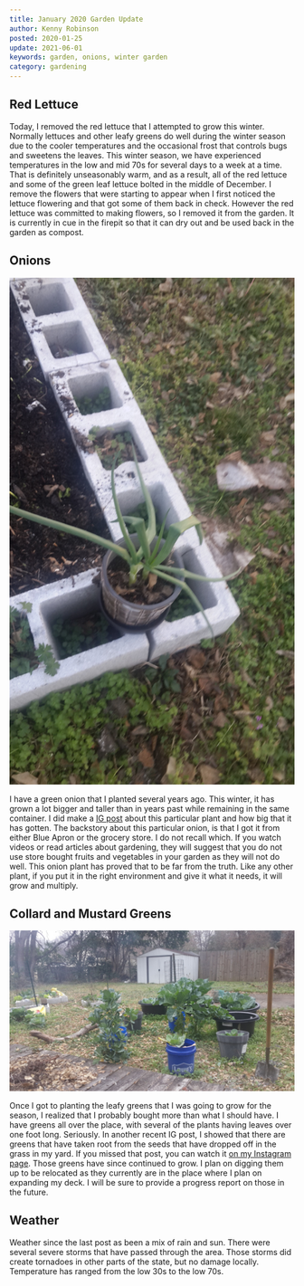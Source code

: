 ```yaml
---
title: January 2020 Garden Update
author: Kenny Robinson
posted: 2020-01-25
update: 2021-06-01
keywords: garden, onions, winter garden
category: gardening
---
```


## Red Lettuce

Today, I removed the red lettuce that I attempted to grow this winter. Normally
lettuces and other leafy greens do well during the winter season due to the cooler
temperatures and the occasional frost that controls bugs and sweetens the leaves.
This winter season, we have experienced temperatures in the low and mid 70s for
several days to a week at a time. That is definitely unseasonably warm, and as a
result, all of the red lettuce and some of the green leaf lettuce bolted in
the middle of December. I remove the flowers that were starting to appear when
I first noticed the lettuce flowering and that got some of them back in check.
However the red lettuce was committed to making flowers, so I removed it from the
garden. It is currently in cue in the firepit so that it can dry out and be
used back in the garden as compost.

## Onions

![2020.01.25-garden-onions.jpg](/images/2020.01.25-garden-onions.jpg)

I have a green onion that I planted several years ago. This winter, it has grown
a lot bigger and taller than in years past while remaining in the same container.
I did make a
<a href="https://www.instagram.com/p/B7wnSqOBjui/?utm_source=ig_web_copy_link"
target="_blank">IG post</a> about this particular plant and how big that it
has gotten. The backstory about this particular onion, is that I got it from
either Blue Apron or the grocery store. I do not recall which. If you watch videos
or read articles about gardening, they will suggest that you do not use store
bought fruits and vegetables in your garden as they will not do well. This onion
plant has proved that to be far from the truth. Like any other plant, if you
put it in the right environment and give it what it needs, it will grow and
multiply.

## Collard and Mustard Greens

![2020.01.25-garden-greens.jpg](/images/2020.01.25-garden-greens.jpg)

Once I got to planting the leafy greens that I was going to grow for the season,
I realized that I probably bought more than what I should have. I have greens
all over the place, with several of the plants having leaves over one foot long.
Seriously. In another recent IG post, I showed that there are greens that have
taken root from the seeds that have dropped off in the grass in my yard. If you
missed that post, you can watch it
<a href="https://www.instagram.com/p/B6qG9MwhRSY/?utm_source=ig_web_copy_link"
 target="_blank">on my Instagram page</a>. Those greens have since continued
to grow. I plan on digging them up to be relocated as they currently are in
the place where I plan on expanding my deck. I will be sure to provide
a progress report on those in the future.

## Weather

Weather since the last post as been a mix of rain and sun. There were several
severe storms that have passed through the area. Those storms did create
tornadoes in other parts of the state, but no damage locally. Temperature
has ranged from the low 30s to the low 70s.
